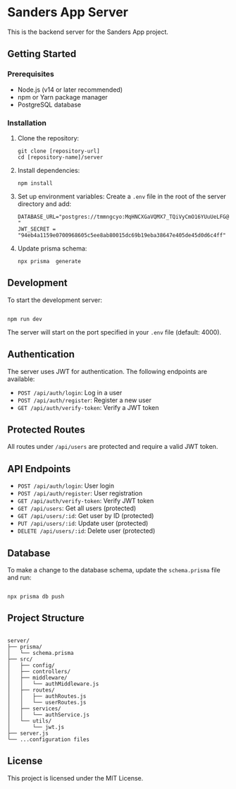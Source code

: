 # Sanders App Server

This is the backend server for the Sanders App project.

## Getting Started

### Prerequisites

- Node.js (v14 or later recommended)
- npm or Yarn package manager
- PostgreSQL database

### Installation

1. Clone the repository:

   ```
   git clone [repository-url]
   cd [repository-name]/server
   ```

2. Install dependencies:

   ```
   npm install
   ```

3. Set up environment variables:
   Create a `.env` file in the root of the server directory and add:

    ```
    DATABASE_URL="postgres://tmmngcyo:MqHNCXGaVQMX7_TQiVyCmO16YUuUeLFG@raja.db.elephantsql.com/tmmngcyo "
    JWT_SECRET = "94eb4a1159e0700968605c5ee8ab80015dc69b19eba38647e405de45d0d6c4ff"
    ```

4. Update prisma schema:

   ```
   npx prisma  generate

    ```

## Development

To start the development server:

```

npm run dev

```

The server will start on the port specified in your `.env` file (default: 4000).

## Authentication

The server uses JWT for authentication. The following endpoints are available:

- `POST /api/auth/login`: Log in a user
- `POST /api/auth/register`: Register a new user
- `GET /api/auth/verify-token`: Verify a JWT token

## Protected Routes

All routes under `/api/users` are protected and require a valid JWT token.

## API Endpoints

- `POST /api/auth/login`: User login
- `POST /api/auth/register`: User registration
- `GET /api/auth/verify-token`: Verify JWT token
- `GET /api/users`: Get all users (protected)
- `GET /api/users/:id`: Get user by ID (protected)
- `PUT /api/users/:id`: Update user (protected)
- `DELETE /api/users/:id`: Delete user (protected)

## Database

To make a change to the database schema, update the `schema.prisma` file and run:

   ```

   npx prisma db push

   ```

## Project Structure

```

server/
├── prisma/
│   └── schema.prisma
├── src/
│   ├── config/
│   ├── controllers/
│   ├── middleware/
│   │   └── authMiddleware.js
│   ├── routes/
│   │   ├── authRoutes.js
│   │   └── userRoutes.js
│   ├── services/
│   │   └── authService.js
│   └── utils/
│       └── jwt.js
├── server.js
└── ...configuration files

```

## License

This project is licensed under the MIT License.
